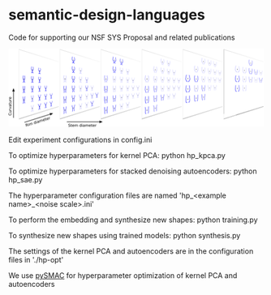 # semantic-design-languages
Code for supporting our NSF SYS Proposal and related publications

![Alt text](/glass_embedding.png)

Edit experiment configurations in config.ini

To optimize hyperparameters for kernel PCA: python hp_kpca.py

To optimize hyperparameters for stacked denoising autoencoders: python hp_sae.py

The hyperparameter configuration files are named 'hp\_\<example name\>\_\<noise scale\>.ini'

To perform the embedding and synthesize new shapes: python training.py

To synthesize new shapes using trained models: python synthesis.py

The settings of the kernel PCA and autoencoders are in the configuration files in './hp-opt'

We use [pySMAC](http://pysmac.readthedocs.io/en/latest/#) for hyperparameter optimization of kernel PCA and autoencoders
